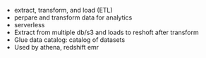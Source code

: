 - extract, transform, and load (ETL)
- perpare and transform data for analytics
- serverless
- Extract from multiple db/s3 and loads to reshoft after transform
- Glue data catalog: catalog of datasets
- Used by athena, redshift emr
